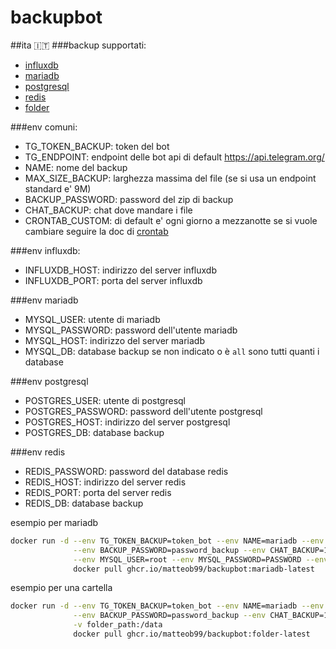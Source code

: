 # backupbot
##ita 🇮🇹
###backup supportati:
- [influxdb](ghcr.io/matteob99/backupbot:influxdb-latest)
- [mariadb](ghcr.io/matteob99/backupbot:mariadb-latest)
- [postgresql](ghcr.io/matteob99/backupbot:postgresql-latest)
- [redis](ghcr.io/matteob99/backupbot:redis-latest)
- [folder](ghcr.io/matteob99/backupbot:folder-latest)

###env comuni:
- TG_TOKEN_BACKUP: token del bot
- TG_ENDPOINT: endpoint delle bot api di default https://api.telegram.org/
- NAME: nome del backup
- MAX_SIZE_BACKUP: larghezza massima del file (se si usa un endpoint standard e' 9M)
- BACKUP_PASSWORD: password del zip di backup
- CHAT_BACKUP: chat dove mandare i file
- CRONTAB_CUSTOM: di default e' ogni giorno a mezzanotte se si vuole cambiare seguire la doc di [crontab](https://man7.org/linux/man-pages/man5/crontab.5.html)

###env influxdb:
- INFLUXDB_HOST: indirizzo del server influxdb
- INFLUXDB_PORT: porta del server influxdb

###env mariadb
- MYSQL_USER: utente di mariadb
- MYSQL_PASSWORD: password dell'utente mariadb
- MYSQL_HOST: indirizzo del server mariadb
- MYSQL_DB: database backup se non indicato o è ``all`` sono tutti quanti i database

###env postgresql
- POSTGRES_USER: utente di postgresql
- POSTGRES_PASSWORD: password dell'utente postgresql
- POSTGRES_HOST: indirizzo del server postgresql
- POSTGRES_DB: database backup

###env redis 
- REDIS_PASSWORD: password del database redis
- REDIS_HOST: indirizzo del server redis
- REDIS_PORT: porta del server redis
- REDIS_DB: database backup


esempio per mariadb

```bash
docker run -d --env TG_TOKEN_BACKUP=token_bot --env NAME=mariadb --env MAX_SIZE_BACKUP=9M \
              --env BACKUP_PASSWORD=password_backup --env CHAT_BACKUP=123456789\
              --env MYSQL_USER=root --env MYSQL_PASSWORD=PASSWORD --env MYSQL_HOST=mariadb --env MYSQL_DB=all \
              docker pull ghcr.io/matteob99/backupbot:mariadb-latest
```

esempio per una cartella
```bash
docker run -d --env TG_TOKEN_BACKUP=token_bot --env NAME=mariadb --env MAX_SIZE_BACKUP=9M \
              --env BACKUP_PASSWORD=password_backup --env CHAT_BACKUP=123456789\
              -v folder_path:/data
              docker pull ghcr.io/matteob99/backupbot:folder-latest
```